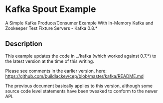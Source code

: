 # Kafka Spout Example


A Simple Kafka Produce/Consumer Example With In-Memory Kafka and Zookeeper Test Fixture Servers - Kafka 0.8.*


## Description

This example updates the code in ../kafka (which worked against 0.7.*) to the latest version at the 
time of this writing.   

Please see comments in the earlier version, here: 
https://github.com/buildlackey/cep/blob/master/kafka/README.md


The previous document basically applies to this version, although some source code level 
statements have been tweaked to conform to the newer API. 


